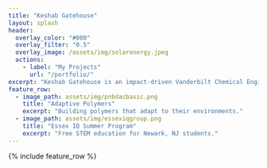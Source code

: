 ```yaml
---
title: "Keshab Gatehouse"
layout: splash
header:
  overlay_color: "#000"
  overlay_filter: "0.5"
  overlay_image: /assets/img/solarenergy.jpeg
  actions:
    - label: "My Projects"
      url: "/portfolio/"
excerpt: "Keshab Gatehouse is an impact-driven Vanderbilt Chemical Engineering & Climate Studies double major with a passion for sustainability. His specific interest is the intersection of technical knowledge and business skills in renewable energy."
feature_row:
  - image_path: assets/img/pnbdacbasic.png
    title: "Adaptive Polymers"
    excerpt: "Building polymers that adapt to their environments."
  - image_path: assets/img/essexiqgroup.png
    title: "Essex IQ Summer Program"
    excerpt: "Free STEM education for Newark, NJ students."
---
```


{% include feature_row %}

